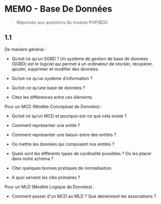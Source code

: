 # MEMO - Base De Données

> Réponses aux questions du module PHP/BDD

## 1.1

De manière général :

- Qu’est ce qu’un SGBD ?
  Un système de gestion de base de données (SGBD) est le logiciel qui permet à un ordinateur de stocker, récupérer, ajouter, supprimer et modifier des données.

- Qu’est-ce qu’un système d’information ?

- Qu’est-ce qu’une base de données ?

- Citez les différences entre ces éléments.

Pour un MCD (Modèle Conceptuel de Données) :

- Qu’est ce qu’un MCD et pourquoi est-ce que cela existe ?

- Comment représenter une entité ?

- Comment représenter une liaison entre des entités ?

- Où mettre les données qui composent nos entités ?

- Quels sont les différents types de cardinalité possibles ? Où les placer dans notre schéma ?

- Citer quelques bonnes pratiques de normalisation.

- A quoi servent les clés primaires ?

Pour un MLD (Modèle Logique de Données) :

- Comment passer d'un MCD au MLD ? Que deviennent les associations ?
